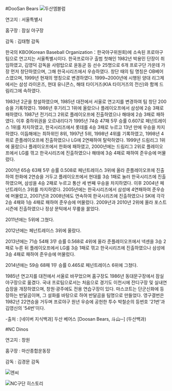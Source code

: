 #DooSan Bears
![두산엠블럼](http://image.ajunews.com/content/image/2011/04/08/20110408000288_0.jpg)

연고지 : 서울특별시 

홈구장 : 잠실 야구장 

감독 : 김태형 감독

한국의 KBO(Korean Baseball Organization：한국야구위원회)에 소속된 프로야구팀으로 연고지는 서울특별시이다. 한국프로야구 출범 첫해인 1982년 박용민 단장이 취임하였고, 김영덕 감독을 사령탑으로 윤동균 등 선수 25명으로 6개 프로구단 가운데 가장 먼저 창단하였으며, 그해 한국시리즈에서 우승하였다. 창단 때의 팀 명칭은 OB베어스였으며, 1999년 현재의 명칭으로 변경하였다. 1999~2000년에 시행된 양대 리그제에서는 삼성 라이온즈, 현대 유니콘스, 해태 타이거즈(KIA 타이거즈의 전신)와 함께 드림리그에 속하였다.

1983년 2군을 창설하였으며, 1985년 대전에서 서울로 연고지를 변경하여 팀 창단 200승을 기록하였다. 1986년 후기리그 1위에 올랐으나 플레이오프에서 삼성에 2승 3패로 패하였다. 1987년 전기리그 2위로 플레이오프에 진출하였으나 해태에 2승 3패로 패하였다. 이후 중하위권을 오르내리다가 1995년 74승 47패 5무 승률 0.607로 페넌트레이스 1위를 차지하였고, 한국시리즈에서 롯데를 4승 3패로 누르고 13년 만에 우승을 차지하였다. 이듬해에는 최하위인 8위, 1997년 5위, 1998년 4위를 기록하였고, 1998년 4위로 준플레이오프에 진출하였으나 LG에 2연패하여 탈락하였다. 1999년 드림리그 1위에 올랐으나 플레이오프에서 한화에 패하였고, 2000년에는 드림리그 2위로 플레이오프에서 LG를 꺾고 한국시리즈에 진출하였으나 해태에 3승 4패로 패하여 준우승에 머물렀다.

2001년 65승 63패 5무 승률 0.508로 페넌트레이스 3위에 올라 준플레이오프에 진출하여 한화에 2연승을 거두고 플레이오프에서 현대를 3승 1패로 눌러 한국시리즈에 진출하였으며, 삼성을 4승 2패로 누르고 통산 세 번째 우승을 차지하였다. 이후 2004년 페넌트레이스 3위를 차지하였다. 2005년에는 한국시리즈에서 삼성에 4연패하여 준우승에 머물렀고, 2007년과 2008년에도 연속하여 한국시리즈에 진출하였으나 SK에 각각 2승 4패와 1승 4패로 패하여 준우승에 머물렀다. 2009년과 2010년 2위에 올라 포스트시즌에 진출하였으나 정상 문턱에서 무릎을 꿇었다. 

2011년에는 5위에 그쳤다. 

2012년에는 페넌트레이스 3위에 올랐다. 

2013년에는 71승 54패 3무 승률 0.568로 4위에 올라 준플레이오프에서 넥센을 3승 2패로 누른 뒤 플레이오프에서 LG를 3승 1패로 꺾고 한국시리즈에 진출하였으나 삼성에 3승 4패로 패하여 준우승에 머물렀다. 

2014년에는 59승 68패 1무 승률 0.465로 페넌트레이스 6위에 그쳤다. 

1985년 연고지를 대전에서 서울로 바꾸었으며 홈구장도 1986년 동대문구장에서 잠실야구장으로 옮겼다. 국내 프로팀으로서는 처음으로 경기도 이천시에 잔디구장 및 실내연습장을 개장하였으며, 창원·광주에도 전용 연습구장이 있다. 마스코트는 단군신화에 등장하는 반달곰이며, 그 설화를 바탕으로 하여 반달곰을 팀명으로 만들었다. 영구결번은 1982년 22연승을 거두며 프로야구 원년 우승에 공헌한 투수 박철순의 등번호 '21번'과 김영신의 '54번'이다.

-출처 : [네이버 지식백과] 두산 베어스 [Doosan Bears, 斗山─] (두산백과)

#NC Dinos

연고지 : 창원

홈구장 : 마산종합운동장

감독 : 김경문 감독

![엔씨](http://www.ncdinos.com/data/skin/nc_default/images/ncdinos/dinos/img_dinos_club02.jpg)

![NC구단 히스토리](http://www.ncdinos.com/data/skin/nc_default/images/ncdinos/dinos/history220120516112816.jpg)
